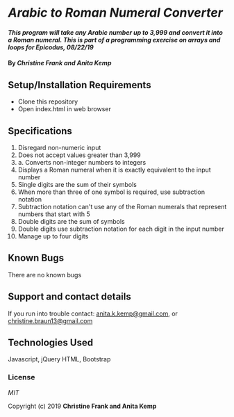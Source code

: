 # _Arabic to Roman Numeral Converter_

#### _This program will take any Arabic number up to 3,999 and convert it into a Roman numeral. This is part of a programming exercise on arrays and loops for Epicodus, 08/22/19_

#### By _Christine Frank and Anita Kemp_


## Setup/Installation Requirements

* Clone this repository
* Open index.html in web browser

## Specifications
1. Disregard non-numeric input
2. Does not accept values greater than 3,999
2. a. Converts non-integer numbers to integers
3. Displays a Roman numeral when it is exactly equivalent to the input number
4. Single digits are the sum of their symbols
5. When more than three of one symbol is required, use subtraction notation
6. Subtraction notation can't use any of the Roman numerals that represent numbers that start with 5
7. Double digits are the sum of symbols
8. Double digits use subtraction notation for each digit in the input number
9. Manage up to four digits

## Known Bugs

There are no known bugs

## Support and contact details

If you run into trouble contact: anita.k.kemp@gmail.com, or christine.braun13@gmail.com

## Technologies Used

Javascript, jQuery
HTML,
Bootstrap

### License

*MIT*

Copyright (c) 2019 **Christine Frank and Anita Kemp**
